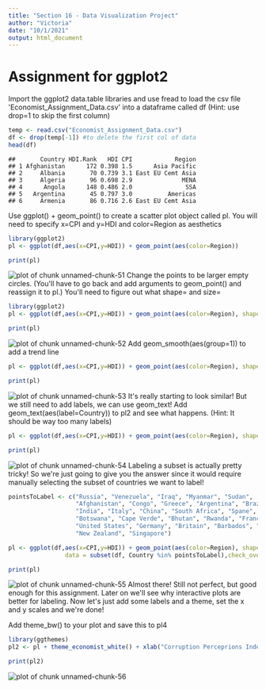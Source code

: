 ```yaml
---
title: "Section 16 - Data Visualization Project"
author: "Victoria"
date: "10/1/2021"
output: html_document
---
```




# **Assignment for ggplot2**
Import the ggplot2 data.table libraries and use fread to load the csv file 'Economist_Assignment_Data.csv' into a dataframe called df (Hint: use drop=1 to skip the first column)

```r
temp <- read.csv("Economist_Assignment_Data.csv")
df <- drop(temp[-1]) #to delete the first col of data
head(df)
```

```
##       Country HDI.Rank   HDI CPI            Region
## 1 Afghanistan      172 0.398 1.5      Asia Pacific
## 2     Albania       70 0.739 3.1 East EU Cemt Asia
## 3     Algeria       96 0.698 2.9              MENA
## 4      Angola      148 0.486 2.0               SSA
## 5   Argentina       45 0.797 3.0          Americas
## 6     Armenia       86 0.716 2.6 East EU Cemt Asia
```
Use ggplot() + geom_point() to create a scatter plot object called pl. You will need to specify x=CPI and y=HDI and color=Region as aesthetics

```r
library(ggplot2)
pl <- ggplot(df,aes(x=CPI,y=HDI)) + geom_point(aes(color=Region))

print(pl)
```

![plot of chunk unnamed-chunk-51](figure/unnamed-chunk-51-1.png)
Change the points to be larger empty circles. (You'll have to go back and add arguments to geom_point() and reassign it to pl.) You'll need to figure out what shape= and size=

```r
library(ggplot2)
pl <- ggplot(df,aes(x=CPI,y=HDI)) + geom_point(aes(color=Region), shape=1 ,size=3)

print(pl)
```

![plot of chunk unnamed-chunk-52](figure/unnamed-chunk-52-1.png)
Add geom_smooth(aes(group=1)) to add a trend line

```r
pl <- ggplot(df,aes(x=CPI,y=HDI)) + geom_point(aes(color=Region), shape=1 ,size=3) + geom_smooth(aes(group=1), method="lm", formula = y ~ log(x), se=FALSE, color = "red")

print(pl)
```

![plot of chunk unnamed-chunk-53](figure/unnamed-chunk-53-1.png)
It's really starting to look similar! But we still need to add labels, we can use geom_text! Add geom_text(aes(label=Country)) to pl2 and see what happens. (Hint: It should be way too many labels)

```r
pl <- ggplot(df,aes(x=CPI,y=HDI)) + geom_point(aes(color=Region), shape=1 ,size=3) + geom_smooth(aes(group=1), method="lm", formula = y ~ log(x), se=FALSE, color = "red") + geom_text(aes(label=Country))

print(pl)
```

![plot of chunk unnamed-chunk-54](figure/unnamed-chunk-54-1.png)
Labeling a subset is actually pretty tricky! So we're just going to give you the answer since it would require manually selecting the subset of countries we want to label!

```r
pointsToLabel <- c("Russia", "Venezuela", "Iraq", "Myanmar", "Sudan",
                   "Afghanistan", "Congo", "Greece", "Argentina", "Brazil",
                   "India", "Italy", "China", "South Africa", "Spane",
                   "Botswana", "Cape Verde", "Bhutan", "Rwanda", "France",
                   "United States", "Germany", "Britain", "Barbados", "Norway", "Japan",
                   "New Zealand", "Singapore")

pl <- ggplot(df,aes(x=CPI,y=HDI)) + geom_point(aes(color=Region), shape=1 ,size=3) + geom_smooth(aes(group=1), method="lm", formula = y ~ log(x), se=FALSE, color = "red")  + geom_text(aes(label = Country), color = "gray20", 
                data = subset(df, Country %in% pointsToLabel),check_overlap = TRUE)

print(pl)
```

![plot of chunk unnamed-chunk-55](figure/unnamed-chunk-55-1.png)
Almost there! Still not perfect, but good enough for this assignment. Later on we'll see why interactive plots are better for labeling. Now let's just add some labels and a theme, set the x and y scales and we're done!

Add theme_bw() to your plot and save this to pl4

```r
library(ggthemes)
pl2 <- pl + theme_economist_white() + xlab("Corruption Perceprions Index. 2011 (10=least corrupt)") + ylab("Human Development Index. 2011 (1=Best)") + ggtitle("Curruption and Human development") + xlim(c(0.1,10.1)) + ylim(c(0.01,1))

print(pl2)
```

![plot of chunk unnamed-chunk-56](figure/unnamed-chunk-56-1.png)

